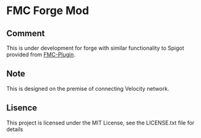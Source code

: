# FMC Forge Mod
## Comment 
This is under development for forge with similar functionality to Spigot provided from [FMC-Plugin](https://github.com/bella2391/FMC-Plugin/tree/master).<br>
## Note
This is designed on the premise of connecting Velocity network.
## Lisence
This project is licensed under the MIT License, see the LICENSE.txt file for details
